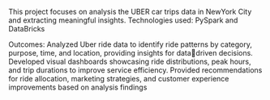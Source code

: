 This project focuses on analysis the UBER car trips data in NewYork City and extracting meaningful insights. 
Technologies used: PySpark and DataBricks

Outcomes:
Analyzed Uber ride data to identify ride patterns by category, purpose, time, and location, providing insights for data￾driven decisions.
Developed visual dashboards showcasing ride distributions, peak hours, and trip durations to improve service efficiency.
Provided recommendations for ride allocation, marketing strategies, and customer experience improvements based on 
analysis findings
